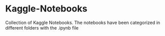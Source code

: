 # Kaggle-Notebooks
Collection of Kaggle Notebooks.
The notebooks have been categorized in different folders with the .ipynb file
